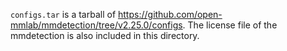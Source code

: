 `configs.tar` is a tarball of https://github.com/open-mmlab/mmdetection/tree/v2.25.0/configs.
The license file of the mmdetection is also included in this directory.
